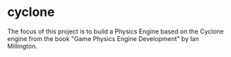 # cyclone

The focus of this project is to build a Physics Engine based on the Cyclone engine from the book "Game Physics Engine Development" by Ian Millington.

